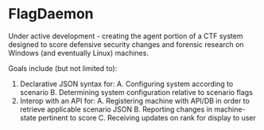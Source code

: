 # FlagDaemon

Under active development - creating the agent portion of a CTF system designed to score defensive security changes and forensic research on Windows (and eventually Linux) machines.

Goals include (but not limited to):
1. Declarative JSON syntax for:
A. Configuring system according to scenario
B. Determining system configuration relative to scenario flags
2. Interop with an API for:
A. Registering machine with API/DB in order to retrieve applicable scenario JSON
B. Reporting changes in machine-state pertinent to score
C. Receiving updates on rank for display to user
